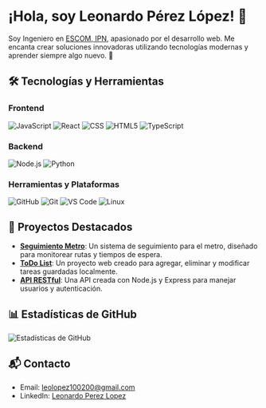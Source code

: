 # ¡Hola, soy Leonardo Pérez López! 👋

Soy Ingeniero en [ESCOM, IPN](https://www.escom.ipn.mx/), apasionado por el desarrollo web. Me encanta crear soluciones innovadoras utilizando tecnologías modernas y aprender siempre algo nuevo. 🚀

## 🛠️ Tecnologías y Herramientas

### Frontend
![JavaScript](https://img.shields.io/badge/JavaScript-yellow?logo=javascript)
![React](https://img.shields.io/badge/React-blue?logo=react)
![CSS](https://img.shields.io/badge/CSS-blue?logo=css3)
![HTML5](https://img.shields.io/badge/HTML5-orange?logo=html5)
![TypeScript](https://img.shields.io/badge/TypeScript-blue?logo=typescript)

### Backend
![Node.js](https://img.shields.io/badge/Node.js-green?logo=node.js)
![Python](https://img.shields.io/badge/Python-blue?logo=python)

### Herramientas y Plataformas
![GitHub](https://img.shields.io/badge/GitHub-black?logo=github)
![Git](https://img.shields.io/badge/Git-orange?logo=git)
![VS Code](https://img.shields.io/badge/VS_Code-blue?logo=visual-studio-code)
![Linux](https://img.shields.io/badge/Linux-black?logo=linux)

## 🚀 Proyectos Destacados

- [**Seguimiento Metro**](https://github.com/Leolopez520/Seguimiento-Metro): Un sistema de seguimiento para el metro, diseñado para monitorear rutas y tiempos de espera.
- [**ToDo List**]((https://github.com/Leolopez520/ToDoIst)): Un proyecto web creado para agregar, eliminar y modificar tareas guardadas localmente.
- [**API RESTful**](link_del_repositorio): Una API creada con Node.js y Express para manejar usuarios y autenticación.


## 📊 Estadísticas de GitHub

![Estadísticas de GitHub](https://github-readme-stats.vercel.app/api?username=leonardoperez&show_icons=true&hide_title=true&count_private=true)

## 📬 Contacto
- Email: [leolopez100200@gmail.com](mailto:leolopez100200@gmail.com)
- LinkedIn: [Leonardo Perez Lopez](https://www.linkedin.com/in/leolopezescom/)
